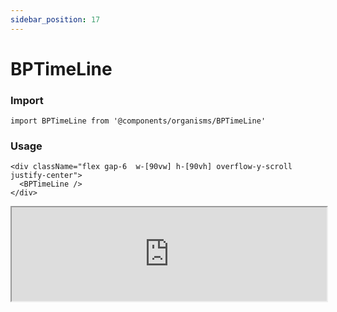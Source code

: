 ```yaml
---
sidebar_position: 17
---
```


#  BPTimeLine

### Import

```tsx
import BPTimeLine from '@components/organisms/BPTimeLine'
```
### Usage 

```tsx
<div className="flex gap-6  w-[90vw] h-[90vh] overflow-y-scroll justify-center">
  <BPTimeLine />
</div>
```

<iframe width="100%" heigh="500px" src="https://ui-kit.blue-panda.dev/iframe.html?args=&id=organisms-bptimeline--basic&viewMode=story" />



Check more colors, statuses and styles at: 
<img src={'/img/sb.png'} style={{width: '15px'}} />

https://ui-kit.blue-panda.dev/?path=/story/organisms-bptimeline--basic
